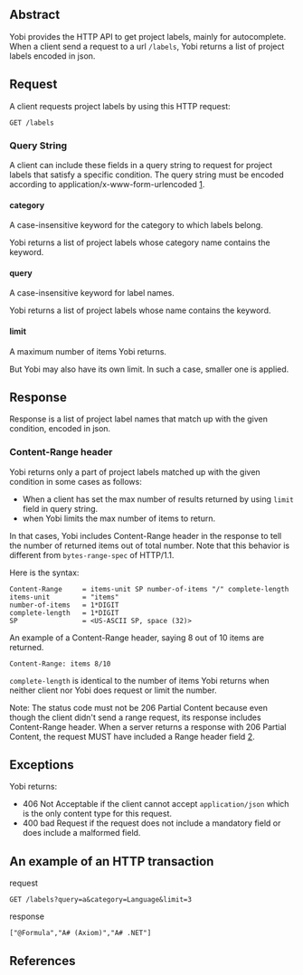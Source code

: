 Abstract
--------

Yobi provides the HTTP API to get project labels, mainly for autocomplete.
When a client send a request to a url `/labels`, Yobi returns a list of project
labels encoded in json.

Request
-------

A client requests project labels by using this HTTP request:

    GET /labels

### Query String

A client can include these fields in a query string to request for project
labels that satisfy a specific condition. The query string must be encoded
according to application/x-www-form-urlencoded [1].

#### category

A case-insensitive keyword for the category to which labels belong.

Yobi returns a list of project labels whose category name contains the keyword.

#### query

A case-insensitive keyword for label names.

Yobi returns a list of project labels whose name contains the keyword.

#### limit

A maximum number of items Yobi returns.

But Yobi may also have its own limit. In such a case, smaller one is applied.

Response
--------

Response is a list of project label names that match up with the given condition,
encoded in json.

### Content-Range header

Yobi returns only a part of project labels matched up with the given condition
in some cases as follows:

* When a client has set the max number of results returned by using `limit` field in query string.
* when Yobi limits the max number of items to return.

In that cases, Yobi includes Content-Range header in the response to tell the
number of returned items out of total number. Note that this behavior is
different from `bytes-range-spec` of HTTP/1.1.

Here is the syntax:

    Content-Range     = items-unit SP number-of-items "/" complete-length
    items-unit        = "items"
    number-of-items   = 1*DIGIT
    complete-length   = 1*DIGIT
    SP                = <US-ASCII SP, space (32)>

An example of a Content-Range header, saying 8 out of 10 items are returned.

    Content-Range: items 8/10

`complete-length` is identical to the number of items Yobi returns when neither
client nor Yobi does request or limit the number.

Note: The status code must not be 206 Partial Content because even though the
client didn't send a range request, its response includes Content-Range header.
When a server returns a response with 206 Partial Content, the request MUST have
included a Range header field [2].

Exceptions
----------

Yobi returns:

* 406 Not Acceptable if the client cannot accept `application/json` which is
  the only content type for this request.
* 400 bad Request if the request does not include a mandatory field or does
  include a malformed field.

An example of an HTTP transaction
---------------------------------

request

    GET /labels?query=a&category=Language&limit=3

response

    ["@Formula","A# (Axiom)","A# .NET"]

References
----------

[1]: http://www.w3.org/TR/REC-html40/interact/forms.html#form-content-type
[2]: https://tools.ietf.org/html/rfc2616#section-10.2.7
